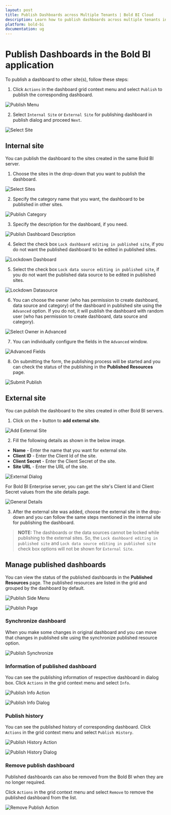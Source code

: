 ```yaml
---
layout: post
title: Publish Dashboards across Multiple Tenants | Bold BI Cloud
description: Learn how to publish dashboards across multiple tenants in cloud-hosted Bold BI either in same server or in different server.
platform: bold-bi
documentation: ug
---
```


# Publish Dashboards in the Bold BI application

To publish a dashboard to other site(s), follow these steps:

1. Click `Actions` in the dashboard grid context menu and select `Publish` to publish the corresponding dashboard.

![Publish Menu](/static/assets/cloud/managing-resources/manage-dashboards/images/publish-menu.png)
	
2. Select `Internal Site` or `External Site` for publishing dashboard in publish dialog and proceed `Next`.

![Select Site](/static/assets/cloud/managing-resources/manage-dashboards/images/select-site.png)

## Internal site

You can publish the dashboard to the sites created in the same Bold BI server.

1. Choose the sites in the drop-down that you want to publish the dashboard.

![Select Sites](/static/assets/cloud/managing-resources/manage-dashboards/images/select-sites.png)

2. Specify the category name that you want, the dashboard to be published in other sites.

![Publish Category](/static/assets/cloud/managing-resources/manage-dashboards/images/publish-category.png)

3. Specify the description for the dashboard, if you need.

![Publish Dashboard Description](/static/assets/cloud/managing-resources/manage-dashboards/images/publish-description.png)

4. Select the check box `Lock dashboard editing in published site`, if you do not want the published dashboard to be edited in published sites.

![Lockdown Dashboard](/static/assets/cloud/managing-resources/manage-dashboards/images/lockdown-dashboard.png)

5. Select the check box `Lock data source editing in published site`, if you do not want the published data source to be edited in published sites.

![Lockdown Datasource](/static/assets/cloud/managing-resources/manage-dashboards/images/lockdown-datasource.png)

6. You can choose the owner (who has permission to create dashboard, data source and category) of the dashboard in published site using the `Advanced` option. If you do not, it will publish the dashboard with random user (who has permission to create dashboard, data source and category).

![Select Owner in Advanced](/static/assets/cloud/managing-resources/manage-dashboards/images/advanced-owner.png)

7. You can individually configure the fields in the `Advanced` window.

![Advanced Fields](/static/assets/cloud/managing-resources/manage-dashboards/images/advanced-field.png)

8. On submitting the form, the publishing process will be started and you can check the status of the publishing in the **Published Resources** page.

![Submit Publish](/static/assets/cloud/managing-resources/manage-dashboards/images/submit-publish.png)

## External site

You can publish the dashboard to the sites created in other Bold BI servers.

1. Click on the `+` button to **add external site**.

 ![Add External Site](/static/assets/cloud/managing-resources/manage-dashboards/images/add-external-site.png)
 
2. Fill the following details as shown in the below image.

  * **Name** - Enter the name that you want for external site.
  * **Client ID** - Enter the Client Id of the site. 
  * **Client Secret** - Enter the Client Secret of the site.
  * **Site URL** - Enter the URL of the site.

  ![External Dialog](/static/assets/cloud/managing-resources/manage-dashboards/images/external-site-dialog.png)

  For Bold BI Enterprise server, you can get the site's Client Id and Client Secret values from the site details page. 

  ![General Details](/static/assets/cloud/managing-resources/manage-dashboards/images/general-details.png)

3. After the external site was added, choose the external site in the drop-down and you can follow the same steps mentioned in the internal site for publishing the dashboard.
  
> **NOTE:**  The dashboards or the data sources cannot be locked while publishing to the external sites. So, the `Lock dashboard editing in published site` and `Lock data source editing in published site` check box options will not be shown for `External Site`.

## Manage published dashboards

You can view the status of the published dashboards in the **Published Resources** page. The published resources are listed in the grid and grouped by the dashboard by default.

![Publish Side Menu](/static/assets/cloud/managing-resources/manage-dashboards/images/publish-side-menu.png)

![Publish Page](/static/assets/cloud/managing-resources/manage-dashboards/images/publish-page.png)

### Synchronize dashboard

When you make some changes in original dashboard and you can move that changes in published site using the synchronize published resource option.

![Publish Synchronize](/static/assets/cloud/managing-resources/manage-dashboards/images/publish-synchronize.png)

### Information of published dashboard

You can see the publishing information of respective dashboard in dialog box. Click `Actions` in the grid context menu and select `Info`.

![Publish Info Action](/static/assets/cloud/managing-resources/manage-dashboards/images/publish-info-action.png)

![Publish Info Dialog](/static/assets/cloud/managing-resources/manage-dashboards/images/publish-info-dialog.png)

### Publish history

You can see the published history of corresponding dashboard. Click `Actions` in the grid context menu and select `Publish History`.

![Publish History Action](/static/assets/cloud/managing-resources/manage-dashboards/images/publish-history.png)

![Publish History Dialog](/static/assets/cloud/managing-resources/manage-dashboards/images/publish-history-dialog.png)

### Remove publish dashboard

Published dashboards can also be removed from the Bold BI when they are no longer required.

Click `Actions` in the grid context menu and select `Remove` to remove the published dashboard from the list.

![Remove Publish Action](/static/assets/cloud/managing-resources/manage-dashboards/images/publish-remove-action.png)